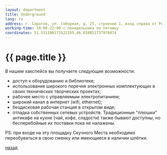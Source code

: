 ```yaml
---
layout: department
title: Underground
lang: ru
address: г. Саратов, ул. Соборная, д. 25, строение 1, вход справа от РАНХиГС
working-time: 10:00-22:00 с понедельника по пятницу
coordinates: 51.531100173522155,46.038851737976074
---
```


# [](#header-1) {{ page.title }}

В нашем хакспейсе вы получаете следующие возможности:

- доступ к оборудованию и библиотеке;
- использование широкого перечня электронных комплектующих в своих технических творческих проектах;
- рабочее место с управляемым электропитанием;
- широкий канал в интернет (wifi, ethernet);
- бездисковая рабочая станция в открытом виде;
- отладка собственных сетевых устройств.
Традиционные "плюшки" антикафе на кухне (чай, кофе, сладости) также бывают доступны, но бесперебойные их поставки пока не налажены.

PS: при входе на эту площадку Скучного Места необходимо переобуваться в свою сменку или имеющиеся в наличии шлёпки.


[назад](../departments/)
